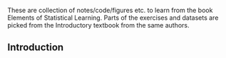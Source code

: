 These are collection of notes/code/figures etc. to learn from the book
Elements of Statistical Learning. Parts of the exercises and datasets are
picked from the Introductory textbook from the same authors.

## Introduction


